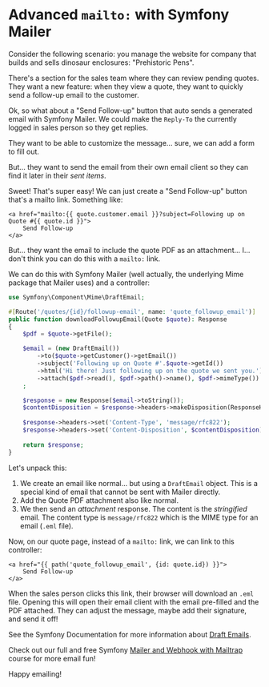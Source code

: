 # Advanced `mailto:` with Symfony Mailer

Consider the following scenario: you manage the website for company that
builds and sells dinosaur enclosures: "Prehistoric Pens".

There's a section for the sales team where they can review pending
quotes. They want a new feature: when they view a quote, they want to
quickly send a follow-up email to the customer.

Ok, so what about a "Send Follow-up" button that auto sends a generated email with
Symfony Mailer. We could make the `Reply-To` the currently logged in sales person
so they get replies.

They want to be able to customize the message... sure, we can add a form to fill out.

But... they want to send the email from their own email client so they can find it later
in their *sent items*.

Sweet! That's super easy! We can just create a "Send Follow-up" button that's a mailto link.
Something like:

```twig
<a href="mailto:{{ quote.customer.email }}?subject=Following up on Quote #{{ quote.id }}">
    Send Follow-up
</a>
```

But... they want the email to include the quote PDF as an attachment... I... don't think you
can do this with a `mailto:` link.

We can do this with Symfony Mailer (well actually, the underlying Mime package that Mailer uses)
and a controller:

```php
use Symfony\Component\Mime\DraftEmail;

#[Route('/quotes/{id}/followup-email', name: 'quote_followup_email')]
public function downloadFollowupEmail(Quote $quote): Response
{
    $pdf = $quote->getFile();

    $email = (new DraftEmail())
        ->to($quote->getCustomer()->getEmail())
        ->subject('Following up on Quote #'.$quote->getId())
        ->html('Hi there! Just following up on the quote we sent you.')
        ->attach($pdf->read(), $pdf->path()->name(), $pdf->mimeType())
    ;

    $response = new Response($email->toString());
    $contentDisposition = $response->headers->makeDisposition(ResponseHeaderBag::DISPOSITION_ATTACHMENT, $quote->getId().'.eml');
    
    $response->headers->set('Content-Type', 'message/rfc822');
    $response->headers->set('Content-Disposition', $contentDisposition);
    
    return $response;
}
```

Let's unpack this:
1. We create an email like normal... but using a `DraftEmail` object. This
   is a special kind of email that cannot be sent with Mailer directly.
2. Add the Quote PDF attachment also like normal.
3. We then send an *attachment* response. The content is the *stringified*
   email. The content type is `message/rfc822` which is the MIME type for an email
   (`.eml` file).

Now, on our quote page, instead of a `mailto:` link, we can link to this controller:

```twig
<a href="{{ path('quote_followup_email', {id: quote.id}) }}">
    Send Follow-up
</a>
```

When the sales person clicks this link, their browser will download an `.eml` file.
Opening this will open their email client with the email pre-filled and the PDF attached.
They can adjust the message, maybe add their signature, and send it off!

See the Symfony Documentation for more information about
[Draft Emails](https://symfony.com/doc/current/mailer.html#draft-emails).

Check out our full and free Symfony
[Mailer and Webhook with Mailtrap](https://symfonycasts.com/screencast/mailtrap)
course for more email fun!

Happy emailing!

